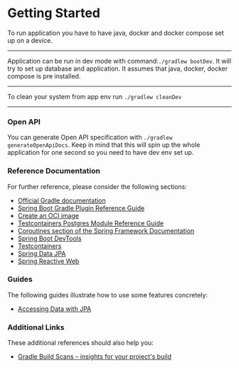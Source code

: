 # Getting Started

To run application you have to have java, docker and docker compose set up on a device.
___
Application can be run in dev mode with command:`./gradlew bootDev`. It will try to set up database and application. It assumes that java, docker, docker compose is pre installed.
___
To clean your system from app env run `./gradlew cleanDev`
___

### Open API

You can generate Open API specification with `./gradlew generateOpenApiDocs`. Keep in mind that this will spin up the whole application for one second so you need to have dev env set up.
### Reference Documentation

For further reference, please consider the following sections:

* [Official Gradle documentation](https://docs.gradle.org)
* [Spring Boot Gradle Plugin Reference Guide](https://docs.spring.io/spring-boot/docs/3.0.6/gradle-plugin/reference/html/)
* [Create an OCI image](https://docs.spring.io/spring-boot/docs/3.0.6/gradle-plugin/reference/html/#build-image)
* [Testcontainers Postgres Module Reference Guide](https://www.testcontainers.org/modules/databases/postgres/)
* [Coroutines section of the Spring Framework Documentation](https://docs.spring.io/spring/docs/6.0.8/spring-framework-reference/languages.html#coroutines)
* [Spring Boot DevTools](https://docs.spring.io/spring-boot/docs/3.0.6/reference/htmlsingle/#using.devtools)
* [Testcontainers](https://www.testcontainers.org/)
* [Spring Data JPA](https://docs.spring.io/spring-boot/docs/3.0.6/reference/htmlsingle/#data.sql.jpa-and-spring-data)
* [Spring Reactive Web](https://docs.spring.io/spring-boot/docs/3.0.6/reference/htmlsingle/#web.reactive)

### Guides

The following guides illustrate how to use some features concretely:

* [Accessing Data with JPA](https://spring.io/guides/gs/accessing-data-jpa/)

### Additional Links

These additional references should also help you:

* [Gradle Build Scans – insights for your project's build](https://scans.gradle.com#gradle)

